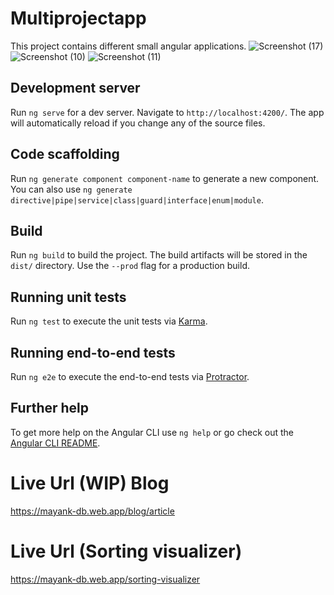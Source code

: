 # Multiprojectapp

This project contains different small angular applications.
![Screenshot (17)](https://user-images.githubusercontent.com/15875200/114071592-eb128600-98be-11eb-8e19-1a26751d521a.png)
![Screenshot (10)](https://user-images.githubusercontent.com/15875200/114016952-0a8ebc00-9889-11eb-821e-5770ab62f362.png)
![Screenshot (11)](https://user-images.githubusercontent.com/15875200/114016954-0b275280-9889-11eb-8f89-f45516457dc4.png)


## Development server

Run `ng serve` for a dev server. Navigate to `http://localhost:4200/`. The app will automatically reload if you change any of the source files.

## Code scaffolding

Run `ng generate component component-name` to generate a new component. You can also use `ng generate directive|pipe|service|class|guard|interface|enum|module`.

## Build

Run `ng build` to build the project. The build artifacts will be stored in the `dist/` directory. Use the `--prod` flag for a production build.

## Running unit tests

Run `ng test` to execute the unit tests via [Karma](https://karma-runner.github.io).

## Running end-to-end tests

Run `ng e2e` to execute the end-to-end tests via [Protractor](http://www.protractortest.org/).

## Further help

To get more help on the Angular CLI use `ng help` or go check out the [Angular CLI README](https://github.com/angular/angular-cli/blob/master/README.md).

# Live Url (WIP) Blog
https://mayank-db.web.app/blog/article

# Live Url (Sorting visualizer) 
https://mayank-db.web.app/sorting-visualizer
